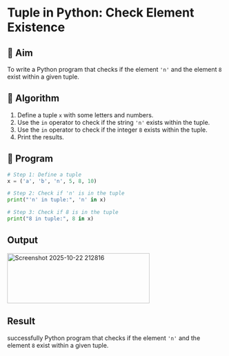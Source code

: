 # Tuple in Python: Check Element Existence

## 🎯 Aim
To write a Python program that checks if the element `'n'` and the element `8` exist within a given tuple.

## 🧠 Algorithm
1. Define a tuple `x` with some letters and numbers.
2. Use the `in` operator to check if the string `'n'` exists within the tuple.
3. Use the `in` operator to check if the integer `8` exists within the tuple.
4. Print the results.

## 🧾 Program
```py
# Step 1: Define a tuple
x = ('a', 'b', 'n', 5, 8, 10)

# Step 2: Check if 'n' is in the tuple
print("'n' in tuple:", 'n' in x)

# Step 3: Check if 8 is in the tuple
print("8 in tuple:", 8 in x)
```

## Output
<img width="330" height="116" alt="Screenshot 2025-10-22 212816" src="https://github.com/user-attachments/assets/550bdaef-e3a8-4047-b5b1-4c12b47f2ffb" />

## Result
successfully Python program that checks if the element `'n'` and the element `8` exist within a given tuple.
